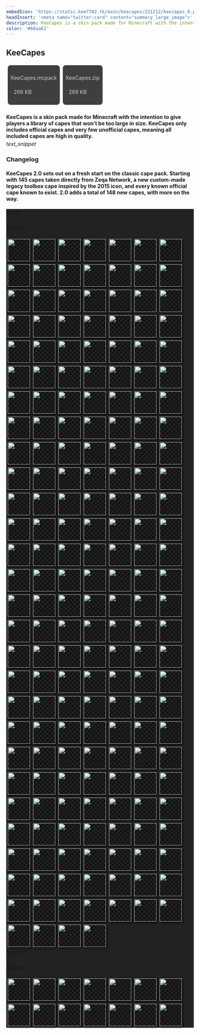 ```yaml
---
embedIcon: 'https://static.kee7702.tk/main/keecapes/221212/keecapes_0.png'
headInsert: '<meta name="twitter:card" content="summary_large_image">'
description: KeeCapes is a skin pack made for Minecraft with the intention to give players a library of capes that won't be too large in size. KeeCapes only includes official capes and very few unofficial capes, meaning all included capes are high in quality.
color: '#68aa62'
---
```

## KeeCapes
<div class="home-content-container"><a class="home-content-container" style="border-radius:8px;background: #222d;padding:8px;color:#ccc;display:inline-block;margin:4px;line-height: 24px;text-decoration: none;" href="https://static.kee7702.tk/main/keecapes/221212/KeeCapes.mcpack"><p class="dreamsdb infotitle">KeeCapes.mcpack</p><p class="dreamsdb infostats" style="margin-left:8px">266 KB</p></a><a class="home-content-container" style="border-radius:8px;background: #222d;padding:8px;color:#ccc;display:inline-block;margin:4px;line-height: 24px;text-decoration: none;" href="https://static.kee7702.tk/main/keecapes/221212/KeeCapes.zip"><p class="dreamsdb infotitle">KeeCapes.zip</p><p class="dreamsdb infostats" style="margin-left:8px">269 KB</p></a></div><div class="changelog-container"><h4 style="margin-bottom: 4px;">KeeCapes is a skin pack made for Minecraft with the intention to give players a library of capes that won’t be too large in size. KeeCapes only includes official capes and very few unofficial capes, meaning all included capes are high in quality.</h4><i class="material-icons">text_snippet</i><h3 id="changelog">Changelog</h3><h4>KeeCapes 2.0 sets out on a fresh start on the classic cape pack. Starting with 145 capes taken directly from Zeqa Network, a new custom-made legacy toolbox cape inspired by the 2015 icon, and every known official cape known to exist. 2.0 adds a total of 148 new capes, with more on the way.</h4><style>.home-content-container img.keecapes-cape {max-height:192px;display:inline-block;width:60px;image-rendering:pixelated;max-width:100%;margin:4px;background-size:12px!important;background-position:center;background:url('data:image/png;base64,iVBORw0KGgoAAAANSUhEUgAAAAIAAAACCAIAAAD91JpzAAAAAXNSR0IArs4c6QAAAARnQU1BAACxjwv8YQUAAAAJcEhZcwAADsMAAA7DAcdvqGQAAAARSURBVBhXYxQEAyYgfv/+PQAK8gNqwmON5wAAAABJRU5ErkJggg==');box-shadow:#000 2px 2px 6px 0}</style><div class="changelog-container closeable" style="background:#222"><div><i class="material-icons">image</i><h3 id="education-edition-panoramas">Capes</h3><i class="material-icons"></i></div><div style="display: inherit;"><div class="home-content-container"><img src="https://static.kee7702.tk/main/keecapes/221212/keecapes_2.png" class="keecapes-cape"><img src="https://static.kee7702.tk/main/keecapes/221212/keecapes_3.png" class="keecapes-cape"><img src="https://static.kee7702.tk/main/keecapes/221212/keecapes_4.png" class="keecapes-cape"><img src="https://static.kee7702.tk/main/keecapes/221212/keecapes_5.png" class="keecapes-cape"><img src="https://static.kee7702.tk/main/keecapes/221212/keecapes_6.png" class="keecapes-cape"><img src="https://static.kee7702.tk/main/keecapes/221212/keecapes_7.png" class="keecapes-cape"><img src="https://static.kee7702.tk/main/keecapes/221212/keecapes_8.png" class="keecapes-cape"><img src="https://static.kee7702.tk/main/keecapes/221212/keecapes_9.png" class="keecapes-cape"><img src="https://static.kee7702.tk/main/keecapes/221212/keecapes_10.png" class="keecapes-cape"><img src="https://static.kee7702.tk/main/keecapes/221212/keecapes_11.png" class="keecapes-cape"><img src="https://static.kee7702.tk/main/keecapes/221212/keecapes_12.png" class="keecapes-cape"><img src="https://static.kee7702.tk/main/keecapes/221212/keecapes_13.png" class="keecapes-cape"><img src="https://static.kee7702.tk/main/keecapes/221212/keecapes_14.png" class="keecapes-cape"><img src="https://static.kee7702.tk/main/keecapes/221212/keecapes_15.png" class="keecapes-cape"><img src="https://static.kee7702.tk/main/keecapes/221212/keecapes_16.png" class="keecapes-cape"><img src="https://static.kee7702.tk/main/keecapes/221212/keecapes_17.png" class="keecapes-cape"><img src="https://static.kee7702.tk/main/keecapes/221212/keecapes_18.png" class="keecapes-cape"><img src="https://static.kee7702.tk/main/keecapes/221212/keecapes_19.png" class="keecapes-cape"><img src="https://static.kee7702.tk/main/keecapes/221212/keecapes_20.png" class="keecapes-cape"><img src="https://static.kee7702.tk/main/keecapes/221212/keecapes_21.png" class="keecapes-cape"><img src="https://static.kee7702.tk/main/keecapes/221212/keecapes_22.png" class="keecapes-cape"><img src="https://static.kee7702.tk/main/keecapes/221212/keecapes_23.png" class="keecapes-cape"><img src="https://static.kee7702.tk/main/keecapes/221212/keecapes_24.png" class="keecapes-cape"><img src="https://static.kee7702.tk/main/keecapes/221212/keecapes_25.png" class="keecapes-cape"><img src="https://static.kee7702.tk/main/keecapes/221212/keecapes_26.png" class="keecapes-cape"><img src="https://static.kee7702.tk/main/keecapes/221212/keecapes_27.png" class="keecapes-cape"><img src="https://static.kee7702.tk/main/keecapes/221212/keecapes_28.png" class="keecapes-cape"><img src="https://static.kee7702.tk/main/keecapes/221212/keecapes_29.png" class="keecapes-cape"><img src="https://static.kee7702.tk/main/keecapes/221212/keecapes_30.png" class="keecapes-cape"><img src="https://static.kee7702.tk/main/keecapes/221212/keecapes_31.png" class="keecapes-cape"><img src="https://static.kee7702.tk/main/keecapes/221212/keecapes_32.png" class="keecapes-cape"><img src="https://static.kee7702.tk/main/keecapes/221212/keecapes_33.png" class="keecapes-cape"><img src="https://static.kee7702.tk/main/keecapes/221212/keecapes_34.png" class="keecapes-cape"><img src="https://static.kee7702.tk/main/keecapes/221212/keecapes_35.png" class="keecapes-cape"><img src="https://static.kee7702.tk/main/keecapes/221212/keecapes_36.png" class="keecapes-cape"><img src="https://static.kee7702.tk/main/keecapes/221212/keecapes_37.png" class="keecapes-cape"><img src="https://static.kee7702.tk/main/keecapes/221212/keecapes_38.png" class="keecapes-cape"><img src="https://static.kee7702.tk/main/keecapes/221212/keecapes_39.png" class="keecapes-cape"><img src="https://static.kee7702.tk/main/keecapes/221212/keecapes_40.png" class="keecapes-cape"><img src="https://static.kee7702.tk/main/keecapes/221212/keecapes_41.png" class="keecapes-cape"><img src="https://static.kee7702.tk/main/keecapes/221212/keecapes_42.png" class="keecapes-cape"><img src="https://static.kee7702.tk/main/keecapes/221212/keecapes_43.png" class="keecapes-cape"><img src="https://static.kee7702.tk/main/keecapes/221212/keecapes_44.png" class="keecapes-cape"><img src="https://static.kee7702.tk/main/keecapes/221212/keecapes_45.png" class="keecapes-cape"><img src="https://static.kee7702.tk/main/keecapes/221212/keecapes_46.png" class="keecapes-cape"><img src="https://static.kee7702.tk/main/keecapes/221212/keecapes_47.png" class="keecapes-cape"><img src="https://static.kee7702.tk/main/keecapes/221212/keecapes_48.png" class="keecapes-cape"><img src="https://static.kee7702.tk/main/keecapes/221212/keecapes_49.png" class="keecapes-cape"><img src="https://static.kee7702.tk/main/keecapes/221212/keecapes_50.png" class="keecapes-cape"><img src="https://static.kee7702.tk/main/keecapes/221212/keecapes_51.png" class="keecapes-cape"><img src="https://static.kee7702.tk/main/keecapes/221212/keecapes_52.png" class="keecapes-cape"><img src="https://static.kee7702.tk/main/keecapes/221212/keecapes_53.png" class="keecapes-cape"><img src="https://static.kee7702.tk/main/keecapes/221212/keecapes_54.png" class="keecapes-cape"><img src="https://static.kee7702.tk/main/keecapes/221212/keecapes_55.png" class="keecapes-cape"><img src="https://static.kee7702.tk/main/keecapes/221212/keecapes_56.png" class="keecapes-cape"><img src="https://static.kee7702.tk/main/keecapes/221212/keecapes_57.png" class="keecapes-cape"><img src="https://static.kee7702.tk/main/keecapes/221212/keecapes_58.png" class="keecapes-cape"><img src="https://static.kee7702.tk/main/keecapes/221212/keecapes_59.png" class="keecapes-cape"><img src="https://static.kee7702.tk/main/keecapes/221212/keecapes_60.png" class="keecapes-cape"><img src="https://static.kee7702.tk/main/keecapes/221212/keecapes_61.png" class="keecapes-cape"><img src="https://static.kee7702.tk/main/keecapes/221212/keecapes_62.png" class="keecapes-cape"><img src="https://static.kee7702.tk/main/keecapes/221212/keecapes_63.png" class="keecapes-cape"><img src="https://static.kee7702.tk/main/keecapes/221212/keecapes_64.png" class="keecapes-cape"><img src="https://static.kee7702.tk/main/keecapes/221212/keecapes_65.png" class="keecapes-cape"><img src="https://static.kee7702.tk/main/keecapes/221212/keecapes_66.png" class="keecapes-cape"><img src="https://static.kee7702.tk/main/keecapes/221212/keecapes_67.png" class="keecapes-cape"><img src="https://static.kee7702.tk/main/keecapes/221212/keecapes_68.png" class="keecapes-cape"><img src="https://static.kee7702.tk/main/keecapes/221212/keecapes_69.png" class="keecapes-cape"><img src="https://static.kee7702.tk/main/keecapes/221212/keecapes_70.png" class="keecapes-cape"><img src="https://static.kee7702.tk/main/keecapes/221212/keecapes_71.png" class="keecapes-cape"><img src="https://static.kee7702.tk/main/keecapes/221212/keecapes_72.png" class="keecapes-cape"><img src="https://static.kee7702.tk/main/keecapes/221212/keecapes_73.png" class="keecapes-cape"><img src="https://static.kee7702.tk/main/keecapes/221212/keecapes_74.png" class="keecapes-cape"><img src="https://static.kee7702.tk/main/keecapes/221212/keecapes_75.png" class="keecapes-cape"><img src="https://static.kee7702.tk/main/keecapes/221212/keecapes_76.png" class="keecapes-cape"><img src="https://static.kee7702.tk/main/keecapes/221212/keecapes_77.png" class="keecapes-cape"><img src="https://static.kee7702.tk/main/keecapes/221212/keecapes_78.png" class="keecapes-cape"><img src="https://static.kee7702.tk/main/keecapes/221212/keecapes_79.png" class="keecapes-cape"><img src="https://static.kee7702.tk/main/keecapes/221212/keecapes_80.png" class="keecapes-cape"><img src="https://static.kee7702.tk/main/keecapes/221212/keecapes_81.png" class="keecapes-cape"><img src="https://static.kee7702.tk/main/keecapes/221212/keecapes_82.png" class="keecapes-cape"><img src="https://static.kee7702.tk/main/keecapes/221212/keecapes_83.png" class="keecapes-cape"><img src="https://static.kee7702.tk/main/keecapes/221212/keecapes_84.png" class="keecapes-cape"><img src="https://static.kee7702.tk/main/keecapes/221212/keecapes_85.png" class="keecapes-cape"><img src="https://static.kee7702.tk/main/keecapes/221212/keecapes_86.png" class="keecapes-cape"><img src="https://static.kee7702.tk/main/keecapes/221212/keecapes_87.png" class="keecapes-cape"><img src="https://static.kee7702.tk/main/keecapes/221212/keecapes_88.png" class="keecapes-cape"><img src="https://static.kee7702.tk/main/keecapes/221212/keecapes_89.png" class="keecapes-cape"><img src="https://static.kee7702.tk/main/keecapes/221212/keecapes_90.png" class="keecapes-cape"><img src="https://static.kee7702.tk/main/keecapes/221212/keecapes_91.png" class="keecapes-cape"><img src="https://static.kee7702.tk/main/keecapes/221212/keecapes_92.png" class="keecapes-cape"><img src="https://static.kee7702.tk/main/keecapes/221212/keecapes_93.png" class="keecapes-cape"><img src="https://static.kee7702.tk/main/keecapes/221212/keecapes_94.png" class="keecapes-cape"><img src="https://static.kee7702.tk/main/keecapes/221212/keecapes_95.png" class="keecapes-cape"><img src="https://static.kee7702.tk/main/keecapes/221212/keecapes_96.png" class="keecapes-cape"><img src="https://static.kee7702.tk/main/keecapes/221212/keecapes_97.png" class="keecapes-cape"><img src="https://static.kee7702.tk/main/keecapes/221212/keecapes_98.png" class="keecapes-cape"><img src="https://static.kee7702.tk/main/keecapes/221212/keecapes_99.png" class="keecapes-cape"><img src="https://static.kee7702.tk/main/keecapes/221212/keecapes_100.png" class="keecapes-cape"><img src="https://static.kee7702.tk/main/keecapes/221212/keecapes_101.png" class="keecapes-cape"><img src="https://static.kee7702.tk/main/keecapes/221212/keecapes_102.png" class="keecapes-cape"><img src="https://static.kee7702.tk/main/keecapes/221212/keecapes_103.png" class="keecapes-cape"><img src="https://static.kee7702.tk/main/keecapes/221212/keecapes_104.png" class="keecapes-cape"><img src="https://static.kee7702.tk/main/keecapes/221212/keecapes_105.png" class="keecapes-cape"><img src="https://static.kee7702.tk/main/keecapes/221212/keecapes_106.png" class="keecapes-cape"><img src="https://static.kee7702.tk/main/keecapes/221212/keecapes_107.png" class="keecapes-cape"><img src="https://static.kee7702.tk/main/keecapes/221212/keecapes_108.png" class="keecapes-cape"><img src="https://static.kee7702.tk/main/keecapes/221212/keecapes_109.png" class="keecapes-cape"><img src="https://static.kee7702.tk/main/keecapes/221212/keecapes_110.png" class="keecapes-cape"><img src="https://static.kee7702.tk/main/keecapes/221212/keecapes_111.png" class="keecapes-cape"><img src="https://static.kee7702.tk/main/keecapes/221212/keecapes_112.png" class="keecapes-cape"><img src="https://static.kee7702.tk/main/keecapes/221212/keecapes_113.png" class="keecapes-cape"><img src="https://static.kee7702.tk/main/keecapes/221212/keecapes_114.png" class="keecapes-cape"><img src="https://static.kee7702.tk/main/keecapes/221212/keecapes_115.png" class="keecapes-cape"><img src="https://static.kee7702.tk/main/keecapes/221212/keecapes_116.png" class="keecapes-cape"><img src="https://static.kee7702.tk/main/keecapes/221212/keecapes_117.png" class="keecapes-cape"><img src="https://static.kee7702.tk/main/keecapes/221212/keecapes_118.png" class="keecapes-cape"><img src="https://static.kee7702.tk/main/keecapes/221212/keecapes_119.png" class="keecapes-cape"><img src="https://static.kee7702.tk/main/keecapes/221212/keecapes_120.png" class="keecapes-cape"><img src="https://static.kee7702.tk/main/keecapes/221212/keecapes_121.png" class="keecapes-cape"><img src="https://static.kee7702.tk/main/keecapes/221212/keecapes_122.png" class="keecapes-cape"><img src="https://static.kee7702.tk/main/keecapes/221212/keecapes_123.png" class="keecapes-cape"><img src="https://static.kee7702.tk/main/keecapes/221212/keecapes_124.png" class="keecapes-cape"><img src="https://static.kee7702.tk/main/keecapes/221212/keecapes_125.png" class="keecapes-cape"><img src="https://static.kee7702.tk/main/keecapes/221212/keecapes_126.png" class="keecapes-cape"><img src="https://static.kee7702.tk/main/keecapes/221212/keecapes_127.png" class="keecapes-cape"><img src="https://static.kee7702.tk/main/keecapes/221212/keecapes_128.png" class="keecapes-cape"><img src="https://static.kee7702.tk/main/keecapes/221212/keecapes_129.png" class="keecapes-cape"><img src="https://static.kee7702.tk/main/keecapes/221212/keecapes_130.png" class="keecapes-cape"><img src="https://static.kee7702.tk/main/keecapes/221212/keecapes_131.png" class="keecapes-cape"><img src="https://static.kee7702.tk/main/keecapes/221212/keecapes_132.png" class="keecapes-cape"><img src="https://static.kee7702.tk/main/keecapes/221212/keecapes_133.png" class="keecapes-cape"><img src="https://static.kee7702.tk/main/keecapes/221212/keecapes_134.png" class="keecapes-cape"><img src="https://static.kee7702.tk/main/keecapes/221212/keecapes_135.png" class="keecapes-cape"><img src="https://static.kee7702.tk/main/keecapes/221212/keecapes_136.png" class="keecapes-cape"><img src="https://static.kee7702.tk/main/keecapes/221212/keecapes_137.png" class="keecapes-cape"><img src="https://static.kee7702.tk/main/keecapes/221212/keecapes_138.png" class="keecapes-cape"><img src="https://static.kee7702.tk/main/keecapes/221212/keecapes_139.png" class="keecapes-cape"><img src="https://static.kee7702.tk/main/keecapes/221212/keecapes_140.png" class="keecapes-cape"><img src="https://static.kee7702.tk/main/keecapes/221212/keecapes_141.png" class="keecapes-cape"><img src="https://static.kee7702.tk/main/keecapes/221212/keecapes_142.png" class="keecapes-cape"><img src="https://static.kee7702.tk/main/keecapes/221212/keecapes_143.png" class="keecapes-cape"><img src="https://static.kee7702.tk/main/keecapes/221212/keecapes_144.png" class="keecapes-cape"><img src="https://static.kee7702.tk/main/keecapes/221212/keecapes_145.png" class="keecapes-cape"><img src="https://static.kee7702.tk/main/keecapes/221212/keecapes_146.png" class="keecapes-cape"><img src="https://static.kee7702.tk/main/keecapes/221212/keecapes_147.png" class="keecapes-cape"><img src="https://static.kee7702.tk/main/keecapes/221212/keecapes_148.png" class="keecapes-cape"><img src="https://static.kee7702.tk/main/keecapes/221212/keecapes_149.png" class="keecapes-cape"><img src="https://static.kee7702.tk/main/keecapes/221212/keecapes_150.png" class="keecapes-cape"><img src="https://static.kee7702.tk/main/keecapes/221212/keecapes_151.png" class="keecapes-cape"><img src="https://static.kee7702.tk/main/keecapes/221212/keecapes_152.png" class="keecapes-cape"><img src="https://static.kee7702.tk/main/keecapes/221212/keecapes_153.png" class="keecapes-cape"><img src="https://static.kee7702.tk/main/keecapes/221212/keecapes_154.png" class="keecapes-cape"><img src="https://static.kee7702.tk/main/keecapes/221212/keecapes_155.png" class="keecapes-cape"><img src="https://static.kee7702.tk/main/keecapes/221212/keecapes_156.png" class="keecapes-cape"><img src="https://static.kee7702.tk/main/keecapes/221212/keecapes_157.png" class="keecapes-cape"><img src="https://static.kee7702.tk/main/keecapes/221212/keecapes_158.png" class="keecapes-cape"><img src="https://static.kee7702.tk/main/keecapes/221212/keecapes_159.png" class="keecapes-cape"><img src="https://static.kee7702.tk/main/keecapes/221212/keecapes_160.png" class="keecapes-cape"><img src="https://static.kee7702.tk/main/keecapes/221212/keecapes_161.png" class="keecapes-cape"><img src="https://static.kee7702.tk/main/keecapes/221212/keecapes_162.png" class="keecapes-cape"><img src="https://static.kee7702.tk/main/keecapes/221212/keecapes_163.png" class="keecapes-cape"><img src="https://static.kee7702.tk/main/keecapes/221212/keecapes_164.png" class="keecapes-cape"><img src="https://static.kee7702.tk/main/keecapes/221212/keecapes_165.png" class="keecapes-cape"><img src="https://static.kee7702.tk/main/keecapes/221212/keecapes_166.png" class="keecapes-cape"><img src="https://static.kee7702.tk/main/keecapes/221212/keecapes_167.png" class="keecapes-cape"><img src="https://static.kee7702.tk/main/keecapes/221212/keecapes_168.png" class="keecapes-cape"><img src="https://static.kee7702.tk/main/keecapes/221212/keecapes_169.png" class="keecapes-cape"><img src="https://static.kee7702.tk/main/keecapes/221212/keecapes_170.png" class="keecapes-cape"><img src="https://static.kee7702.tk/main/keecapes/221212/keecapes_171.png" class="keecapes-cape"><img src="https://static.kee7702.tk/main/keecapes/221212/keecapes_172.png" class="keecapes-cape"><img src="https://static.kee7702.tk/main/keecapes/221212/keecapes_173.png" class="keecapes-cape"><img src="https://static.kee7702.tk/main/keecapes/221212/keecapes_174.png" class="keecapes-cape"><img src="https://static.kee7702.tk/main/keecapes/221212/keecapes_175.png" class="keecapes-cape"><img src="https://static.kee7702.tk/main/keecapes/221212/keecapes_176.png" class="keecapes-cape"><img src="https://static.kee7702.tk/main/keecapes/221212/keecapes_177.png" class="keecapes-cape"><img src="https://static.kee7702.tk/main/keecapes/221212/keecapes_178.png" class="keecapes-cape"><img src="https://static.kee7702.tk/main/keecapes/221212/keecapes_179.png" class="keecapes-cape"><img src="https://static.kee7702.tk/main/keecapes/221212/keecapes_180.png" class="keecapes-cape"><img src="https://static.kee7702.tk/main/keecapes/221212/keecapes_181.png" class="keecapes-cape"><img src="https://static.kee7702.tk/main/keecapes/221212/keecapes_182.png" class="keecapes-cape"><img src="https://static.kee7702.tk/main/keecapes/221212/keecapes_183.png" class="keecapes-cape"><img src="https://static.kee7702.tk/main/keecapes/221212/keecapes_184.png" class="keecapes-cape"><img src="https://static.kee7702.tk/main/keecapes/221212/keecapes_185.png" class="keecapes-cape"><img src="https://static.kee7702.tk/main/keecapes/221212/keecapes_186.png" class="keecapes-cape"><img src="https://static.kee7702.tk/main/keecapes/221212/keecapes_187.png" class="keecapes-cape"><img src="https://static.kee7702.tk/main/keecapes/221212/keecapes_188.png" class="keecapes-cape"><img src="https://static.kee7702.tk/main/keecapes/221212/keecapes_189.png" class="keecapes-cape"><img src="https://static.kee7702.tk/main/keecapes/221212/keecapes_190.png" class="keecapes-cape"><img src="https://static.kee7702.tk/main/keecapes/221212/keecapes_191.png" class="keecapes-cape"><img src="https://static.kee7702.tk/main/keecapes/221212/keecapes_192.png" class="keecapes-cape"><img src="https://static.kee7702.tk/main/keecapes/221212/keecapes_193.png" class="keecapes-cape"><img src="https://static.kee7702.tk/main/keecapes/221212/keecapes_194.png" class="keecapes-cape"></div></div></div><div class="changelog-container closeable" style="background:#222"><div><i class="material-icons">person</i><h3 id="education-edition-panoramas">Skins</h3><i class="material-icons"></i></div><div style="display: inherit;"><div class="home-content-container"><img src="https://static.kee7702.tk/main/keecapes/221212/keecapes_195.png" class="keecapes-cape"><img src="https://static.kee7702.tk/main/keecapes/221212/keecapes_196.png" class="keecapes-cape"><img src="https://static.kee7702.tk/main/keecapes/221212/keecapes_197.png" class="keecapes-cape"><img src="https://static.kee7702.tk/main/keecapes/221212/keecapes_198.png" class="keecapes-cape"><img src="https://static.kee7702.tk/main/keecapes/221212/keecapes_199.png" class="keecapes-cape"><img src="https://static.kee7702.tk/main/keecapes/221212/keecapes_200.png" class="keecapes-cape"><img src="https://static.kee7702.tk/main/keecapes/221212/keecapes_201.png" class="keecapes-cape"><img src="https://static.kee7702.tk/main/keecapes/221212/keecapes_202.png" class="keecapes-cape"><img src="https://static.kee7702.tk/main/keecapes/221212/keecapes_203.png" class="keecapes-cape"><img src="https://static.kee7702.tk/main/keecapes/221212/keecapes_204.png" class="keecapes-cape"><img src="https://static.kee7702.tk/main/keecapes/221212/keecapes_205.png" class="keecapes-cape"><img src="https://static.kee7702.tk/main/keecapes/221212/keecapes_206.png" class="keecapes-cape"><img src="https://static.kee7702.tk/main/keecapes/221212/keecapes_207.png" class="keecapes-cape"><img src="https://static.kee7702.tk/main/keecapes/221212/keecapes_208.png" class="keecapes-cape"></div></div></div></div>
